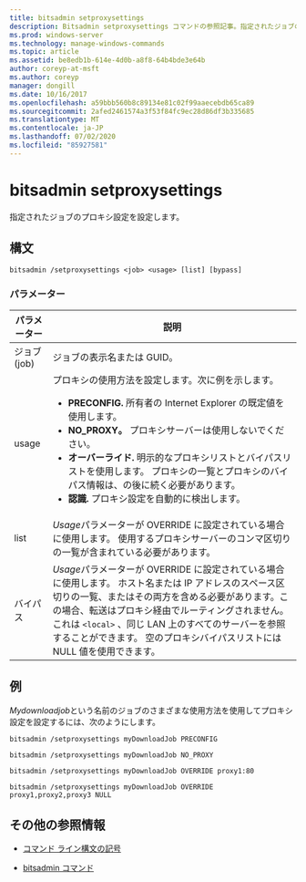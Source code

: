 ```yaml
---
title: bitsadmin setproxysettings
description: Bitsadmin setproxysettings コマンドの参照記事。指定されたジョブのプロキシ設定を設定します。
ms.prod: windows-server
ms.technology: manage-windows-commands
ms.topic: article
ms.assetid: be8edb1b-614e-4d0b-a8f8-64b4bde3e64b
author: coreyp-at-msft
ms.author: coreyp
manager: dongill
ms.date: 10/16/2017
ms.openlocfilehash: a59bbb560b8c89134e81c02f99aaecebdb65ca89
ms.sourcegitcommit: 2afed2461574a3f53f84fc9ec28d86df3b335685
ms.translationtype: MT
ms.contentlocale: ja-JP
ms.lasthandoff: 07/02/2020
ms.locfileid: "85927581"
---
```

# <a name="bitsadmin-setproxysettings"></a>bitsadmin setproxysettings

指定されたジョブのプロキシ設定を設定します。

## <a name="syntax"></a>構文

```
bitsadmin /setproxysettings <job> <usage> [list] [bypass]
```

### <a name="parameters"></a>パラメーター

| パラメーター | 説明 |
| --------- | ----------- |
| ジョブ (job) | ジョブの表示名または GUID。 |
| usage | プロキシの使用方法を設定します。次に例を示します。<ul><li>**PRECONFIG.** 所有者の Internet Explorer の既定値を使用します。</li><li>**NO_PROXY。** プロキシサーバーは使用しないでください。</li><li>**オーバーライド.** 明示的なプロキシリストとバイパスリストを使用します。 プロキシの一覧とプロキシのバイパス情報は、の後に続く必要があります。</li><li>**認識.** プロキシ設定を自動的に検出します。</li></ul> |
| list | *Usage*パラメーターが OVERRIDE に設定されている場合に使用します。 使用するプロキシサーバーのコンマ区切りの一覧が含まれている必要があります。 |
| バイパス | *Usage*パラメーターが OVERRIDE に設定されている場合に使用します。 ホスト名または IP アドレスのスペース区切りの一覧、またはその両方を含める必要があります。この場合、転送はプロキシ経由でルーティングされません。 これは `<local>` 、同じ LAN 上のすべてのサーバーを参照することができます。 空のプロキシバイパスリストには NULL 値を使用できます。 |

## <a name="examples"></a>例

*Mydownloadjob*という名前のジョブのさまざまな使用方法を使用してプロキシ設定を設定するには、次のようにします。

```
bitsadmin /setproxysettings myDownloadJob PRECONFIG
```

```
bitsadmin /setproxysettings myDownloadJob NO_PROXY
```
```
bitsadmin /setproxysettings myDownloadJob OVERRIDE proxy1:80
```

```
bitsadmin /setproxysettings myDownloadJob OVERRIDE proxy1,proxy2,proxy3 NULL
```

## <a name="additional-references"></a>その他の参照情報

- [コマンド ライン構文の記号](command-line-syntax-key.md)

- [bitsadmin コマンド](bitsadmin.md)
